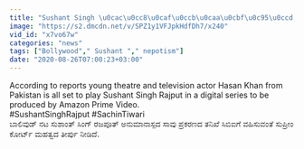 ```yaml
---
title: "Sushant Singh \u0cac\u0cc8\u0caf\u0ccb\u0caa\u0cbf\u0c95\u0ccd, \u0caa\u0cbe\u0c95\u0cbf\u0cb8\u0ccd\u0ca4\u0cbe\u0ca8 \u0ca8\u0c9f\u0ca8\u0cbf\u0c97\u0cc6 \u0c85\u0cb5\u0c95\u0cbe\u0cb6..? Oneindia Kannada"
image: "https://s2.dmcdn.net/v/SPZ1y1VFJpkHdfDh7/x240"
vid_id: "x7vo67w"
categories: "news"
tags: ["Bollywood"," Sushant "," nepotism"]
date: "2020-08-26T07:00:23+03:00"
---
```

According to reports young theatre and television actor Hasan Khan from Pakistan is all set to play Sushant Singh Rajput in a digital series to be produced by Amazon Prime Video.  <br>#SushantSinghRajput #SachinTiwari  <br>ಬಾಲಿವುಡ್ ನಟ ಸುಶಾಂತ್ ಸಿಂಗ್ ರಜಪೂತ್ ಅನುಮಾನಾಸ್ಪದ ಸಾವು ಪ್ರಕರಣದ ತನಿಖೆ ಸಿಬಿಐಗೆ ವಹಿಸುವಂತೆ ಸುಪ್ರೀಂ ಕೋರ್ಟ್ ಮಹತ್ವದ ತೀರ್ಪು ನೀಡಿದೆ.
